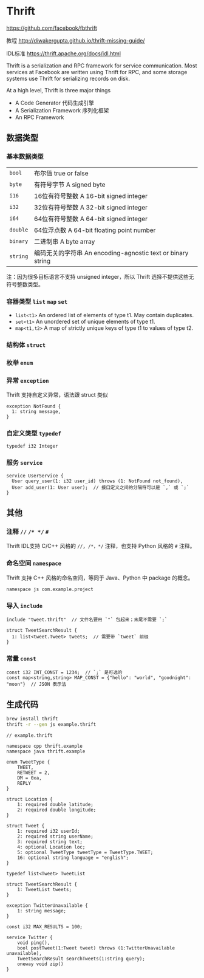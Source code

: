 # Thrift

https://github.com/facebook/fbthrift

教程 http://diwakergupta.github.io/thrift-missing-guide/

IDL标准 https://thrift.apache.org/docs/idl.html

Thrift is a serialization and RPC framework for service communication. Most services at Facebook are written using Thrift for RPC, and some storage systems use Thrift for serializing records on disk.

At a high level, Thrift is three major things
* A Code Generator 代码生成引擎
* A Serialization Framework 序列化框架
* An RPC Framework









## 数据类型

### 基本数据类型

|||
---------|-----------------------------------------
`bool`   | 布尔值          true or false
`byte`   | 有符号字节      A signed byte
`i16`    | 16位有符号整数  A 16-bit signed integer
`i32`    | 32位有符号整数  A 32-bit signed integer
`i64`    | 64位有符号整数  A 64-bit signed integer
`double` | 64位浮点数      A 64-bit floating point number
`binary` | 二进制串        A byte array
`string` | 编码无关的字符串 An encoding-agnostic text or binary string

注：因为很多目标语言不支持 unsigned integer，所以 Thrift 选择不提供这些无符号整数类型。

### 容器类型 `list` `map` `set`

* `list<t1>` An ordered list of elements of type t1. May contain duplicates.
* `set<t1>` An unordered set of unique elements of type t1.
* `map<t1,t2>` A map of strictly unique keys of type t1 to values of type t2.

### 结构体 `struct`



### 枚举 `enum`


### 异常 `exception`

Thrift 支持自定义异常，语法跟 struct 类似

```thrift
exception NotFound {
  1: string message,
}
```






### 自定义类型 `typedef`

```thrift
typedef i32 Integer
```


### 服务 `service`

```thrift
service UserService {
  User query_user(1: i32 user_id) throws (1: NotFound not_found),
  User add_user(1: User user);  // 接口定义之间的分隔符可以是 `,` 或 `;`
}
```



## 其他

### 注释 `//` `/* */` `#`

Thrift IDL支持 C/C++ 风格的 `//`，`/*，*/` 注释，也支持 Python 风格的 `#` 注释。

### 命名空间 `namespace`

Thrift 支持 C++ 风格的命名空间，等同于 Java、Python 中 package 的概念。

```thrift
namespace js com.example.project
```

### 导入 `include`

```thrift
include "tweet.thrift"  // 文件名要用 `"` 包起来；末尾不需要 `;`

struct TweetSearchResult {
  1: list<tweet.Tweet> tweets;  // 需要带 `tweet` 前缀
}
```

### 常量 `const`

```thrift
const i32 INT_CONST = 1234;  // `;` 是可选的
const map<string,string> MAP_CONST = {"hello": "world", "goodnight": "moon"}  // JSON 表示法
```








## 生成代码

```bash
brew install thrift
thrift -r --gen js example.thrift
```

```thrift
// example.thrift

namespace cpp thrift.example
namespace java thrift.example

enum TweetType {
    TWEET,
    RETWEET = 2,
    DM = 0xa,
    REPLY
}

struct Location {
    1: required double latitude;
    2: required double longitude;
}

struct Tweet {
    1: required i32 userId;
    2: required string userName;
    3: required string text;
    4: optional Location loc;
    5: optional TweetType tweetType = TweetType.TWEET;
    16: optional string language = "english";
}

typedef list<Tweet> TweetList

struct TweetSearchResult {
    1: TweetList tweets;
}

exception TwitterUnavailable {
    1: string message;
}

const i32 MAX_RESULTS = 100;

service Twitter {
    void ping(),
    bool postTweet(1:Tweet tweet) throws (1:TwitterUnavailable unavailable),
    TweetSearchResult searchTweets(1:string query);
    oneway void zip()
}
```












